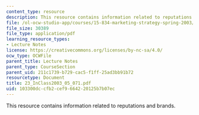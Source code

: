 ```yaml
---
content_type: resource
description: This resource contains information related to reputations and brands.
file: /ol-ocw-studio-app/courses/15-834-marketing-strategy-spring-2003/103300dccfb2cef9664220125b7b07ec_23_InClass2003_05_071.pdf
file_size: 30389
file_type: application/pdf
learning_resource_types:
- Lecture Notes
license: https://creativecommons.org/licenses/by-nc-sa/4.0/
ocw_type: OCWFile
parent_title: Lecture Notes
parent_type: CourseSection
parent_uid: 211c1739-b729-cac5-f1ff-25ad3bb91b72
resourcetype: Document
title: 23_InClass2003_05_071.pdf
uid: 103300dc-cfb2-cef9-6642-20125b7b07ec
---
```

This resource contains information related to reputations and brands.